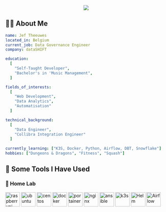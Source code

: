 <p align="center">
  <img src="https://capsule-render.vercel.app/api?type=waving&height=300&color=gradient&text=Hi!&reversal=true&textBg=false&animation=fadeIn"/>
</p>

 <h2> 👨‍💻 About Me </h2>

```yaml
name: Jef Theeuwes
located_in: Belgium
current_job: Data Governance Engineer
company: dataSHIFT

education:
  [
    "Self-Taught Developer",
    "Bachelor's in 'Music Management",
  ]

fields_of_interests:
  [
    "Web Development",
    "Data Analytics",
    "Automatisation"
  ]

technical_background:
  [
    "Data Engineer",
    "Collibra Integration Engineer"
  ]
  
currently_learning: ["K3S, Docker, Python, Airflow, DBT, Snowflake"]
hobbies: ["Dungeons & Dragons", "Fitness", "Squash"]
```

<h2>🚀  Some Tools I Have Used</h2>
<h3>🔬 Home Lab</h3>
<p align="left">
<img src="https://cdn.jsdelivr.net/gh/devicons/devicon@latest/icons/raspberrypi/raspberrypi-original.svg" alt="raspberrypi" width="45" height="45"/>
<img src="https://cdn.jsdelivr.net/gh/devicons/devicon@latest/icons/ubuntu/ubuntu-original.svg" alt="ubuntu" width="45" height="45"/>
<img src="https://cdn.jsdelivr.net/gh/devicons/devicon@latest/icons/centos/centos-original.svg" alt="centos" width="45" height="45"/>
<img src="https://cdn.jsdelivr.net/gh/devicons/devicon@latest/icons/docker/docker-original.svg" alt="docker" width="45" height="45"/>
<img src="https://cdn.jsdelivr.net/gh/devicons/devicon@latest/icons/portainer/portainer-original.svg" alt="portainer" width="45" height="45"/>
<img src="https://cdn.jsdelivr.net/gh/devicons/devicon@latest/icons/nginx/nginx-original.svg" alt="nginx" width="45" height="45"/>
<img src="https://cdn.jsdelivr.net/gh/devicons/devicon@latest/icons/ansible/ansible-original-wordmark.svg" alt="ansible" width="45" height="45" />
<img src="https://cdn.jsdelivr.net/gh/devicons/devicon@latest/icons/k3s/k3s-original.svg" alt="k3s" width="45" height="45"/>
<img src="https://cdn.jsdelivr.net/gh/devicons/devicon@latest/icons/helm/helm-original.svg" alt="Helm" width="45" height="45"/>
<img src="https://cdn.jsdelivr.net/gh/devicons/devicon@latest/icons/apacheairflow/apacheairflow-original.svg" alt="Airflow" width="45" height="45"/>
</p>
